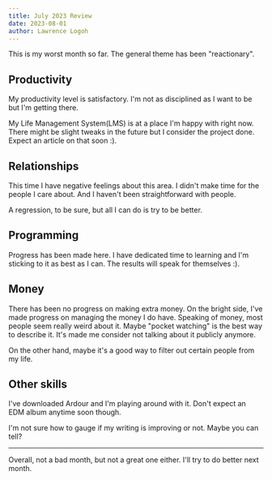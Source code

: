 ```yaml
---
title: July 2023 Review
date: 2023-08-01
author: Lawrence Logoh
---
```


This is my worst month so far.
The general theme has been "reactionary".

## Productivity
My productivity level is satisfactory.
I'm not as disciplined as I want to be but I'm getting there.

My Life Management System(LMS) is at a place I'm happy with right now.
There might be slight tweaks in the future but I consider the project done.
Expect an article on that soon :).

## Relationships
This time I have negative feelings about this area.
I didn't make time for the people I care about.
And I haven't been straightforward with people.

A regression, to be sure, but all I can do is try to be better.

## Programming
Progress has been made here. 
I have dedicated time to learning and I'm sticking to it as best as I can.
The results will speak for themselves :).

## Money
There has been no progress on making extra money.
On the bright side, I've made progress on managing the money I do have.
Speaking of money, most people seem really weird about it.
Maybe "pocket watching" is the best way to describe it.
It's made me consider not talking about it publicly anymore.

On the other hand, maybe it's a good way to filter out certain people from my life.

## Other skills
I've downloaded Ardour and I'm playing around with it.
Don't expect an EDM album anytime soon though. 

I'm not sure how to gauge if my writing is improving or not.
Maybe you can tell?

---

Overall, not a bad month, but not a great one either.
I'll try to do better next month.

